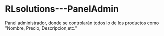 # RLsolutions---PanelAdmin
Panel administrador, donde se controlarán todos lo de los productos como "Nombre, Precio, Descripcion,etc."
